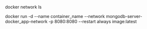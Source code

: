 docker network ls


docker run -d --name container_name --network mongodb-server-docker_app-network -p 8080:8080 --restart always image:latest
